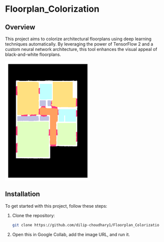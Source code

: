 # Floorplan_Colorization

## Overview

This project aims to colorize architectural floorplans using deep learning techniques automatically. By leveraging the power of TensorFlow 2 and a custom neural network architecture, this tool enhances the visual appeal of black-and-white floorplans.

![Sample Colorization](download.png)


## Installation

To get started with this project, follow these steps:

1. Clone the repository:

   ```bash
   git clone https://github.com/dilip-choudhary1/Floorplan_Colorization.git

2. Open this in Google Collab, add the image URL, and run it.

